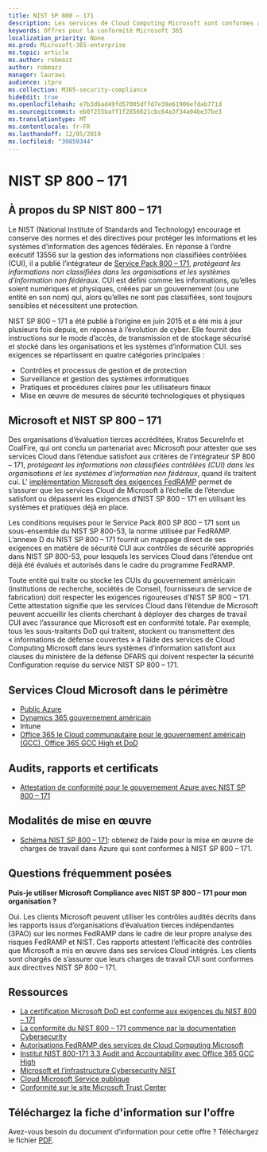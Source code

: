 ```yaml
---
title: NIST SP 800 – 171
description: Les services de Cloud Computing Microsoft sont conformes aux directives NIST SP 800 – 171 afin de protéger les informations non classifiées contrôlées (CUI) dans les systèmes d’information non fédéraux.
keywords: Offres pour la conformité Microsoft 365
localization_priority: None
ms.prod: Microsoft-365-enterprise
ms.topic: article
ms.author: robmazz
author: robmazz
manager: laurawi
audience: itpro
ms.collection: M365-security-compliance
hideEdit: true
ms.openlocfilehash: e7b3dbad49fd57005dffd7e39e61906efdab771d
ms.sourcegitcommit: eb0f255baff1f2856621cbc64a3f34a04be37be3
ms.translationtype: MT
ms.contentlocale: fr-FR
ms.lasthandoff: 12/05/2019
ms.locfileid: "39859344"
---
```

# <a name="nist-sp-800171"></a>NIST SP 800 – 171

## <a name="about-nist-sp-800171"></a>À propos du SP NIST 800 – 171

Le NIST (National Institute of Standards and Technology) encourage et conserve des normes et des directives pour protéger les informations et les systèmes d’information des agences fédérales. En réponse à l’ordre exécutif 13556 sur la gestion des informations non classifiées contrôlées (CUI), il a publié l’intégrateur de [Service Pack 800 – 171](https://csrc.nist.gov/publications/detail/sp/800-171/rev-1/final), *protégeant les informations non classifiées dans les organisations et les systèmes d’information non fédéraux*. CUI est défini comme les informations, qu’elles soient numériques et physiques, créées par un gouvernement (ou une entité en son nom) qui, alors qu’elles ne sont pas classifiées, sont toujours sensibles et nécessitent une protection.

NIST SP 800 – 171 a été publié à l’origine en juin 2015 et a été mis à jour plusieurs fois depuis, en réponse à l’évolution de cyber. Elle fournit des instructions sur le mode d’accès, de transmission et de stockage sécurisé et stocké dans les organisations et les systèmes d’information CUI. ses exigences se répartissent en quatre catégories principales :

- Contrôles et processus de gestion et de protection
- Surveillance et gestion des systèmes informatiques
- Pratiques et procédures claires pour les utilisateurs finaux
- Mise en œuvre de mesures de sécurité technologiques et physiques

## <a name="microsoft-and-nist-sp-800171"></a>Microsoft et NIST SP 800 – 171

Des organisations d’évaluation tierces accréditées, Kratos SecureInfo et CoalFire, qui ont conclu un partenariat avec Microsoft pour attester que ses services Cloud dans l’étendue satisfont aux critères de l’intégrateur SP 800 – 171, *protégeant les informations non classifiées contrôlées (CUI) dans les organisations et les systèmes d’information non fédéraux*, quand ils traitent cui. L' [implémentation Microsoft des exigences FedRAMP](offering-fedramp.md) permet de s’assurer que les services Cloud de Microsoft à l’échelle de l’étendue satisfont ou dépassent les exigences d’NIST SP 800 – 171 en utilisant les systèmes et pratiques déjà en place.

Les conditions requises pour le Service Pack 800 SP 800 – 171 sont un sous-ensemble du NIST SP 800-53, la norme utilisée par FedRAMP. L’annexe D du NIST SP 800 – 171 fournit un mappage direct de ses exigences en matière de sécurité CUI aux contrôles de sécurité appropriés dans NIST SP 800-53, pour lesquels les services Cloud dans l’étendue ont déjà été évalués et autorisés dans le cadre du programme FedRAMP.

Toute entité qui traite ou stocke les CUIs du gouvernement américain (institutions de recherche, sociétés de Conseil, fournisseurs de service de fabrication) doit respecter les exigences rigoureuses d’NIST SP 800 – 171. Cette attestation signifie que les services Cloud dans l’étendue de Microsoft peuvent accueillir les clients cherchant à déployer des charges de travail CUI avec l’assurance que Microsoft est en conformité totale. Par exemple, tous les sous-traitants DoD qui traitent, stockent ou transmettent des « informations de défense couvertes » à l’aide des services de Cloud Computing Microsoft dans leurs systèmes d’information satisfont aux clauses du ministère de la défense DFARS qui doivent respecter la sécurité Configuration requise du service NIST SP 800 – 171.

## <a name="microsoft-in-scope-cloud-services"></a>Services Cloud Microsoft dans le périmètre

- [Public Azure](https://aka.ms/AzureCompliance)
- [Dynamics 365 gouvernement américain](https://aka.ms/d365-compliance-list)
- Intune
- [Office 365 le Cloud communautaire pour le gouvernement américain (GCC), Office 365 GCC High et DoD](https://aka.ms/o365-compliance-framework)

## <a name="audits-reports-and-certificates"></a>Audits, rapports et certificats

- [Attestation de conformité pour le gouvernement Azure avec NIST SP 800 – 171](https://aka.ms/Azure-NIST-800-171)

## <a name="how-to-implement"></a>Modalités de mise en œuvre

- [Schéma NIST SP 800 – 171](https://aka.ms/NIST-800-171-Blueprint): obtenez de l’aide pour la mise en œuvre de charges de travail dans Azure qui sont conformes à NIST SP 800 – 171.

## <a name="frequently-asked-questions"></a>Questions fréquemment posées

**Puis-je utiliser Microsoft Compliance avec NIST SP 800 – 171 pour mon organisation ?**

Oui. Les clients Microsoft peuvent utiliser les contrôles audités décrits dans les rapports issus d’organisations d’évaluation tierces indépendantes (3PAO) sur les normes FedRAMP dans le cadre de leur propre analyse des risques FedRAMP et NIST. Ces rapports attestent l’efficacité des contrôles que Microsoft a mis en œuvre dans ses services Cloud intégrés. Les clients sont chargés de s’assurer que leurs charges de travail CUI sont conformes aux directives NIST SP 800 – 171.

## <a name="resources"></a>Ressources

- [La certification Microsoft DoD est conforme aux exigences du NIST 800 – 171](offering-DoD-DISA-L2-L4-L5.md)
- [La conformité du NIST 800 – 171 commence par la documentation Cybersecurity](https://www.nist800171.com/)
- [Autorisations FedRAMP des services de Cloud Computing Microsoft](https://marketplace.fedramp.gov/index.html?status=Compliant&sort=productName#/products)
- [Institut NIST 800-171 3,3 Audit and Accountability avec Office 365 GCC High](https://info.summit7systems.com/blog/nist-3.3-audit-and-accountability-with-office-365)
- [Microsoft et l’infrastructure Cybersecurity NIST](offering-nist-csf.md)
- [Cloud Microsoft Service publique](https://www.microsoft.com/enterprise/government)
- [Conformité sur le site Microsoft Trust Center](https://www.microsoft.com/trust-center/compliance/compliance-overview)

## <a name="download-the-offering-backgrounder"></a>Téléchargez la fiche d'information sur l'offre

Avez-vous besoin du document d’information pour cette offre ? Téléchargez le fichier [PDF](https://download.microsoft.com/download/9/8/F/98F1D966-FB62-4B58-B6F0-8F3DCCAC484A/NIST_SP-800-171-Compliance.pdf ).
